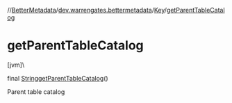 //[BetterMetadata](../../../index.md)/[dev.warrengates.bettermetadata](../index.md)/[Key](index.md)/[getParentTableCatalog](get-parent-table-catalog.md)

# getParentTableCatalog

[jvm]\

final [String](https://docs.oracle.com/javase/8/docs/api/java/lang/String.html)[getParentTableCatalog](get-parent-table-catalog.md)()

Parent table catalog
